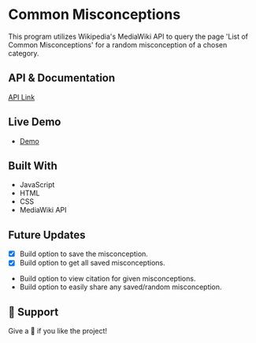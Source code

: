 # Common Misconceptions

This program utilizes Wikipedia's MediaWiki API to query the page 'List of Common Misconceptions' for
a random misconception of a chosen category.

## API & Documentation

[API Link](https://www.mediawiki.org/wiki/API:Main_page)

## Live Demo

- [Demo](https://mrdustinmiller.github.io/wikipedia-api/)

## Built With

- JavaScript
- HTML
- CSS
- MediaWiki API

## Future Updates

- [X] Build option to save the misconception.
- [x] Build option to get all saved misconceptions.
- Build option to view citation for given misconceptions.
- Build option to easily share any saved/random misconception.

## 🤝 Support

Give a 🌟 if you like the project!
